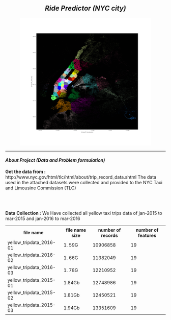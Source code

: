 <h2 align= "center"><em>Ride Predictor (NYC city)</em></h2>

<div align="center">
  <img height="400" src="https://github.com/shreyjain99/RidePredictor/blob/main/src%20files/New_york.gif"/>
</div>

<hr width="100%" size="2">

<h4 align= "left"><em>About Project (Data and Problem formulation)</em></h4>

<p>
<strong>Get the data from :</strong> http://www.nyc.gov/html/tlc/html/about/trip_record_data.shtml
The data used in the attached datasets were collected and provided to the NYC Taxi and Limousine Commission (TLC) 
</p>
<br>
<br>
<p>
<strong>Data Collection :</strong>
We Have collected all yellow taxi trips data of jan-2015 to mar-2015 and jan-2016 to mar-2016
</p>
<table>
<tr>
<th> file name </th>
<th> file name size</th>
<th> number of records </th>
<th> number of features </th>
</tr>
<tr>
<td> yellow_tripdata_2016-01 </td>
<td> 1. 59G </td>
<td> 10906858 </td>
<td> 19 </td>
</tr>
<tr>
<td> yellow_tripdata_2016-02 </td>
<td> 1. 66G </td>
<td> 11382049 </td>
<td> 19 </td>
</tr>
<tr>
<td> yellow_tripdata_2016-03 </td>
<td> 1. 78G </td>
<td> 12210952 </td>
<td> 19 </td>
</tr>
<tr>
<td> yellow_tripdata_2015-01 </td>
<td> 1.84Gb </td>
<td> 12748986 </td>
<td> 19 </td>
</tr>
<tr>
<td> yellow_tripdata_2015-02 </td>
<td> 1.81Gb </td>
<td> 12450521 </td>
<td> 19 </td>
</tr>
<tr>
<td> yellow_tripdata_2015-03 </td>
<td> 1.94Gb </td>
<td> 13351609 </td>
<td> 19 </td>
</tr>
</table>
